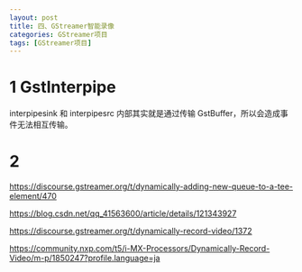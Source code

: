 ```yaml
---
layout: post
title: 四、GStreamer智能录像
categories: GStreamer项目
tags: [GStreamer项目]
---
```


# 1 GstInterpipe

interpipesink 和 interpipesrc 内部其实就是通过传输 GstBuffer，所以会造成事件无法相互传输。

# 2 

https://discourse.gstreamer.org/t/dynamically-adding-new-queue-to-a-tee-element/470

https://blog.csdn.net/qq_41563600/article/details/121343927

https://discourse.gstreamer.org/t/dynamically-record-video/1372

https://community.nxp.com/t5/i-MX-Processors/Dynamically-Record-Video/m-p/1850247?profile.language=ja
